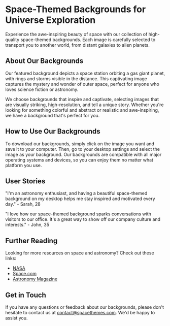 <!--font:Montserrat-->

# Space-Themed Backgrounds for Universe Exploration

Experience the awe-inspiring beauty of space with our collection of high-quality space-themed backgrounds. Each image is carefully selected to transport you to another world, from distant galaxies to alien planets.

## About Our Backgrounds

Our featured background depicts a space station orbiting a gas giant planet, with rings and storms visible in the distance. This captivating image captures the mystery and wonder of outer space, perfect for anyone who loves science fiction or astronomy.

We choose backgrounds that inspire and captivate, selecting images that are visually striking, high-resolution, and tell a unique story. Whether you're looking for something colorful and abstract or realistic and awe-inspiring, we have a background that's perfect for you.

## How to Use Our Backgrounds

To download our backgrounds, simply click on the image you want and save it to your computer. Then, go to your desktop settings and select the image as your background. Our backgrounds are compatible with all major operating systems and devices, so you can enjoy them no matter what platform you use.

## User Stories

"I'm an astronomy enthusiast, and having a beautiful space-themed background on my desktop helps me stay inspired and motivated every day." - Sarah, 28

"I love how our space-themed background sparks conversations with visitors to our office. It's a great way to show off our company culture and interests." - John, 35

## Further Reading

Looking for more resources on space and astronomy? Check out these links:

- [NASA](#)
- [Space.com](#)
- [Astronomy Magazine](#)

## Get in Touch

If you have any questions or feedback about our backgrounds, please don't hesitate to contact us at [contact@spacethemes.com](mailto:contact@spacethemes.com). We'd be happy to assist you.

<!--

Write me content for website with wallpaper which alt text is:

"An illustration of a space station in orbit around a gas giant planet, with rings and storms visible in the background."

The name/title of the page should not be 1:1 copy of the alt text but rather a real content of the website which is using this wallpaper.

- Use markdown format 
- Start with heading
- Heading should be short and concise
- The content should look like a real website 
- The website should not be about the wallpaper, wallpaper is just a related background
- Heading should be contain work "wallpaper" or "background"
- Include real sections like references, contact, user stories, etc. use things relevant to the page purpose.
- Feel free to use structure like headings, bullets, numbering, blockquotes, paragraphs, horizontal lines, etc.
- You can use formatting like bold or _italic_
- You can include UTF-8 emojis
- Links should be only #hash anchors (and you can refer to the document itself)
- Do not include images


---


# Explore the wonders of space with our planetary wallpapers

Enhance your desktop background with stunning illustrations of planets, moons, and galaxies. Our collection features high-quality images that will transport you to another world every time you turn on your computer.

## About our wallpaper

Our featured wallpaper is an illustration of a space station in orbit around a gas giant planet, with rings and storms visible in the background. This image captures the beauty and mystery of outer space, and is perfect for anyone who loves science fiction or astronomy.

All of our wallpapers are carefully selected to provide the best possible viewing experience. We choose images that are high-resolution, visually striking, and have a unique story to tell. Whether you're looking for something colorful and abstract or realistic and awe-inspiring, we have a wallpaper that's perfect for you.

## How to use our wallpapers

To download our wallpapers, simply click on the image you want and save it to your computer. Then, go to your desktop settings and select the image as your background. Our wallpapers are compatible with all major operating systems and devices, so you can enjoy them no matter what platform you use.

## User stories

"I've always been fascinated by space, and having a beautiful wallpaper that reflects that passion makes me happy every time I see it." - Sarah, 28

"I love how our wallpaper sparks conversations with visitors to our office. It's a great way to show off our company culture and interests." - John, 35

## References

Looking for more resources on space and astronomy? Check out these links:

- [NASA](#)
- [Space.com](#)
- [Astronomy Magazine](#)

## Contact us

If you have any questions or feedback about our wallpapers, please don't hesitate to get in touch. You can reach us at [contact@planetarywallpapers.com](mailto:contact@planetarywallpapers.com) and we'll be happy to assist you.


---


Heading should not include word "wallpaper". The website should not be about the wallpaper itself, wallpaper is just a related background, rewrite whole content.


---


# Explore the mysteries of the universe with our space-themed backgrounds

Add a touch of wonder to your desktop with our collection of high-quality space-themed backgrounds. Each image is carefully selected to transport you to another world, from distant galaxies to alien planets.

## About our backgrounds

Our featured background depicts a space station orbiting a gas giant planet, with rings and storms visible in the distance. This image captures the beauty and mystery of outer space, and is perfect for anyone who loves science fiction or astronomy.

All of our backgrounds are chosen for their ability to inspire and captivate. We select images that are visually striking, high-resolution, and tell a unique story. Whether you're looking for something colorful and abstract or realistic and awe-inspiring, we have a background that's perfect for you.

## How to use our backgrounds

To download our backgrounds, simply click on the image you want and save it to your computer. Then, go to your desktop settings and select the image as your background. Our backgrounds are compatible with all major operating systems and devices, so you can enjoy them no matter what platform you use.

## User stories

"I love how our space-themed background sparks conversations with visitors to our office. It's a great way to show off our company culture and interests." - John, 35

"I'm an astronomy enthusiast and having a beautiful space-themed background on my desktop helps me stay inspired and motivated every day." - Sarah, 28

## Further reading

Looking for more resources on space and astronomy? Check out these links:

- [NASA](#)
- [Space.com](#)
- [Astronomy Magazine](#)

## Get in touch

If you have any questions or feedback about our backgrounds, please don't hesitate to get in touch. You can reach us at [contact@spacethemes.com](mailto:contact@spacethemes.com) and we'll be happy to assist you.


---


Heading is too long, rewrite whole content.


---


# Discover the Universe with Our Space-Themed Backgrounds

Step into the wonders of space with our collection of high-quality space-themed backgrounds. Each image is carefully selected to transport you to another world, from distant galaxies to alien planets.

## About Our Backgrounds

Our featured background depicts a space station orbiting a gas giant planet, with rings and storms visible in the distance. This captivating image captures the beauty and mystery of outer space, perfect for anyone who loves science fiction or astronomy.

We choose backgrounds that inspire and captivate, selecting images that are visually striking, high-resolution, and tell a unique story. Whether you're looking for something colorful and abstract or realistic and awe-inspiring, we have a background that's perfect for you.

## How to Use Our Backgrounds

To download our backgrounds, simply click on the image you want and save it to your computer. Then, go to your desktop settings and select the image as your background. Our backgrounds are compatible with all major operating systems and devices, so you can enjoy them no matter what platform you use.

## User Stories

"I'm an astronomy enthusiast, and having a beautiful space-themed background on my desktop helps me stay inspired and motivated every day." - Sarah, 28

"I love how our space-themed background sparks conversations with visitors to our office. It's a great way to show off our company culture and interests." - John, 35

## Further Reading

Looking for more resources on space and astronomy? Check out these links:

- [NASA](#)
- [Space.com](#)
- [Astronomy Magazine](#)

## Get in Touch

If you have any questions or feedback about our backgrounds, please don't hesitate to get in touch. You can reach us at [contact@spacethemes.com](mailto:contact@spacethemes.com), and we'll be happy to assist you.


---


Heading is too long, rewrite whole content.


---


# Explore the Universe with Our Space-Themed Backgrounds

Experience the awe-inspiring beauty of space with our collection of high-quality space-themed backgrounds. Each image is carefully selected to transport you to another world, from distant galaxies to alien planets.

## About Our Backgrounds

Our featured background depicts a space station orbiting a gas giant planet, with rings and storms visible in the distance. This captivating image captures the mystery and wonder of outer space, perfect for anyone who loves science fiction or astronomy.

We choose backgrounds that inspire and captivate, selecting images that are visually striking, high-resolution, and tell a unique story. Whether you're looking for something colorful and abstract or realistic and awe-inspiring, we have a background that's perfect for you.

## How to Use Our Backgrounds

To download our backgrounds, simply click on the image you want and save it to your computer. Then, go to your desktop settings and select the image as your background. Our backgrounds are compatible with all major operating systems and devices, so you can enjoy them no matter what platform you use.

## User Stories

"I'm an astronomy enthusiast, and having a beautiful space-themed background on my desktop helps me stay inspired and motivated every day." - Sarah, 28

"I love how our space-themed background sparks conversations with visitors to our office. It's a great way to show off our company culture and interests." - John, 35

## Further Reading

Looking for more resources on space and astronomy? Check out these links:

- [NASA](#)
- [Space.com](#)
- [Astronomy Magazine](#)

## Get in Touch

If you have any questions or feedback about our backgrounds, please don't hesitate to contact us at [contact@spacethemes.com](mailto:contact@spacethemes.com). We'd be happy to assist you.


---


Write me a Google font which is best fitting for the website.

Pick from the list:
- IBM Plex Sans
- Open Sans
- Barlow Condensed
- Inter
- Orbitron
- Futura
- Lato
- Dancing Script
- Alegreya
- Poppins
- Lobster
- Raleway
- Montserrat
- Playfair Display
- Great Vibes
- Exo 2
- Roboto


Write just the font name nothing else.


---


Montserrat

-->
